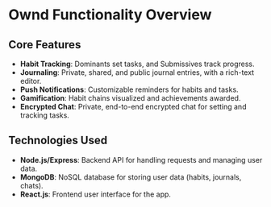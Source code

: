 # Ownd Functionality Overview

## Core Features
- **Habit Tracking**: Dominants set tasks, and Submissives track progress.
- **Journaling**: Private, shared, and public journal entries, with a rich-text editor.
- **Push Notifications**: Customizable reminders for habits and tasks.
- **Gamification**: Habit chains visualized and achievements awarded.
- **Encrypted Chat**: Private, end-to-end encrypted chat for setting and tracking tasks.

## Technologies Used
- **Node.js/Express**: Backend API for handling requests and managing user data.
- **MongoDB**: NoSQL database for storing user data (habits, journals, chats).
- **React.js**: Frontend user interface for the app.

